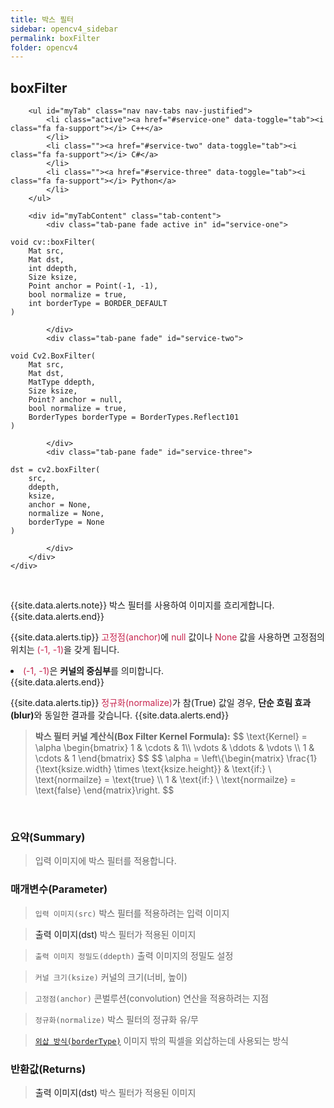 ```yaml
---
title: 박스 필터
sidebar: opencv4_sidebar
permalink: boxFilter
folder: opencv4
---
```


<div class="row">
    <div class="col-lg-12">
        <h2 class="page-header">boxFilter</h2>
    </div>
    <div class="col-lg-12">

        <ul id="myTab" class="nav nav-tabs nav-justified">
            <li class="active"><a href="#service-one" data-toggle="tab"><i class="fa fa-support"></i> C++</a>
            </li>
            <li class=""><a href="#service-two" data-toggle="tab"><i class="fa fa-support"></i> C#</a>
            </li>
            <li class=""><a href="#service-three" data-toggle="tab"><i class="fa fa-support"></i> Python</a>
            </li>
        </ul>

        <div id="myTabContent" class="tab-content">
            <div class="tab-pane fade active in" id="service-one">
<pre class="prettyprint"><code class="language-cpp">void cv::boxFilter(
    Mat src,
    Mat dst,
    int ddepth,
    Size ksize,
    Point anchor = Point(-1, -1),
    bool normalize = true,
    int borderType = BORDER_DEFAULT
)</code></pre>
            </div>
            <div class="tab-pane fade" id="service-two">
<pre class="prettyprint"><code class="language-cs">void Cv2.BoxFilter(
    Mat src,
    Mat dst,
    MatType ddepth,
    Size ksize,
    Point? anchor = null,
    bool normalize = true,
    BorderTypes borderType = BorderTypes.Reflect101
)</code></pre>
            </div>
            <div class="tab-pane fade" id="service-three">
<pre class="prettyprint"><code class="language-py">dst = cv2.boxFilter(
    src, 
    ddepth,
    ksize,
    anchor = None,
    normalize = None,
    borderType = None
)</code></pre>
            </div>
        </div>
    </div>
</div>

<br>

{{site.data.alerts.note}}
박스 필터를 사용하여 이미지를 흐리게합니다.
{{site.data.alerts.end}}

{{site.data.alerts.tip}}
<font color="#c7254e">고정점(anchor)</font>에 <font color="#c7254e">null</font> 값이나 <font color="#c7254e">None</font> 값을 사용하면 고정점의 위치는 <font color="#c7254e">(-1, -1)</font>을 갖게 됩니다.<br>
<li class="alerts_li"><font color="#c7254e">(-1, -1)</font>은 <b>커널의 중심부</b>를 의미합니다.</li>
{{site.data.alerts.end}}

{{site.data.alerts.tip}}
<font color="#c7254e">정규화(normalize)</font>가 참(True) 값일 경우, <b>단순 흐림 효과(blur)</b>와 동일한 결과를 갖습니다.
{{site.data.alerts.end}}

<blockquote class="formula">
<b>박스 필터 커널 계산식(Box Filter Kernel Formula):</b>
$$ \text{Kernel} = \alpha \begin{bmatrix}
1 & \cdots & 1\\ 
\vdots & \ddots & \vdots \\ 
1 & \cdots & 1 
\end{bmatrix} $$
$$ \alpha = \left\{\begin{matrix}
\frac{1}{\text{ksize.width} \times \text{ksize.height}} & \text{if:} \ \text{normailze} = \text{true} \\ 
1 & \text{if:} \ \text{normailze} = \text{false} 
\end{matrix}\right. $$
</blockquote>

<br>

### 요약(Summary)

> 입력 이미지에 박스 필터를 적용합니다.

### 매개변수(Parameter)

> `입력 이미지(src)` 박스 필터를 적용하려는 입력 이미지

> <a data-toggle="tooltip" data-original-title="{{site.data.glossary.only_C_CS}}">출력 이미지(dst)</a> 박스 필터가 적용된 이미지

> `출력 이미지 정밀도(ddepth)` 출력 이미지의 정밀도 설정

> `커널 크기(ksize)` 커널의 크기(너비, 높이)

> `고정점(anchor)` 콘벌루션(convolution) 연산을 적용하려는 지점

> `정규화(normalize)` 박스 필터의 정규화 유/무

> [`외삽 방식(borderType)`](BorderTypes) 이미지 밖의 픽셀을 외삽하는데 사용되는 방식

### 반환값(Returns)

> <a data-toggle="tooltip" data-original-title="{{site.data.glossary.only_Python}}">출력 이미지(dst)</a> 박스 필터가 적용된 이미지